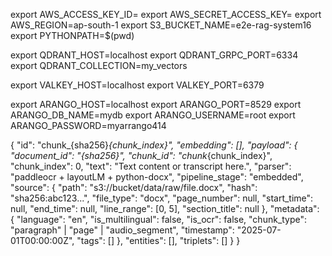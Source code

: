 


export AWS_ACCESS_KEY_ID=
export AWS_SECRET_ACCESS_KEY=
export AWS_REGION=ap-south-1
export S3_BUCKET_NAME=e2e-rag-system16
export PYTHONPATH=$(pwd)



export QDRANT_HOST=localhost
export QDRANT_GRPC_PORT=6334
export QDRANT_COLLECTION=my_vectors

export VALKEY_HOST=localhost
export VALKEY_PORT=6379

export ARANGO_HOST=localhost
export ARANGO_PORT=8529
export ARANGO_DB_NAME=mydb
export ARANGO_USERNAME=root
export ARANGO_PASSWORD=myarrango414





{
  "id": "chunk_{sha256}_{chunk_index}",
  "embedding": [],
  "payload": {
    "document_id": "{sha256}",
    "chunk_id": "chunk_{chunk_index}",
    "chunk_index": 0,
    "text": "Text content or transcript here.",
    "parser": "paddleocr + layoutLM + python-docx",
    "pipeline_stage": "embedded",
    "source": {
      "path": "s3://bucket/data/raw/file.docx",
      "hash": "sha256:abc123...",
      "file_type": "docx",
      "page_number": null,
      "start_time": null,
      "end_time": null,
      "line_range": [0, 5],
      "section_title": null
    },
    "metadata": {
      "language": "en",
      "is_multilingual": false,
      "is_ocr": false,
      "chunk_type": "paragraph" | "page" | "audio_segment",
      "timestamp": "2025-07-01T00:00:00Z",
      "tags": []
    },
    "entities": [],
    "triplets": []
  }
}


